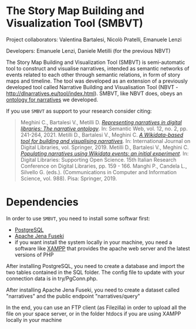# The Story Map Building and Visualization Tool (SMBVT)

Project collaborators: Valentina Bartalesi, Nicolò Pratelli, Emanuele Lenzi

Developers: Emanuele Lenzi, Daniele Metilli (for the previous NBVT)

The Story Map Building and Visualization Tool (SMBVT) is semi-automatic tool to construct and visualise narratives, intended as semantic networks of events related to each other through semantic relations, in form of story maps and timeline. The tool was developed as an extension of a previously developed tool called Narrative Building and Visualisation Tool (NBVT - http://dlnarratives.eu/tool/index.html). SMBVT, like NBVT does, obeys an [ontology for narratives](https://dlnarratives.eu/ontology.html) we developed.


If you use ``SMBVT`` as support to your research consider citing:

> Meghini C., Bartalesi V., Metilli D. _[Representing narratives in digital libraries: The narrative ontology](https://content.iospress.com/articles/semantic-web/sw200421)_. In: Semantic Web, vol. 12, no. 2, pp. 241-264, 2021.
> Metilli D., Bartalesi V., Meghini C. _[A Wikidata-based tool for building and visualising narratives](https://link.springer.com/article/10.1007/s00799-019-00266-3)_. In: International Journal on Digital Libraries, vol. Springer, 2019.
> Metilli D., Bartalesi V., Meghini C. _[Populating narratives using Wikidata events: an initial experiment](https://link.springer.com/chapter/10.1007/978-3-030-11226-4_13)_. In: Digital Libraries: Supporting Open Science. 15th Italian Research Conference on Digital Libraries, pp. 159 - 166. Manghi P., Candela L., Silvello G. (eds.). (Communications in Computer and Information Science, vol. 988). Pisa: Springer, 2019.

# Dependencies
In order to use ``SMBVT``, you need to install some softwar first:
- [PostgreSQL](https://www.postgresql.org/)
- [Apache Jena Fuseki](https://jena.apache.org/documentation/fuseki2/)
- if you want install the system locally in your machine, you need a software like [XAMPP](https://www.apachefriends.org/it/index.html) that provides the apache web server and the latest versions of PHP 

After installing PostgreSQL, you need to create a database and import the two tables contained in the SQL folder. The config file to update with your connection data is in try/PgConn.php.

After installing Apache Jena Fuseki, you need to create a dataset called "narratives" and the public endpoint "narratives/query"

In the end, you can use an FTP client (as Filezilla) in order to upload all the file on your space server, or in the folder htdocs if you are using XAMPP locally in your machine 
